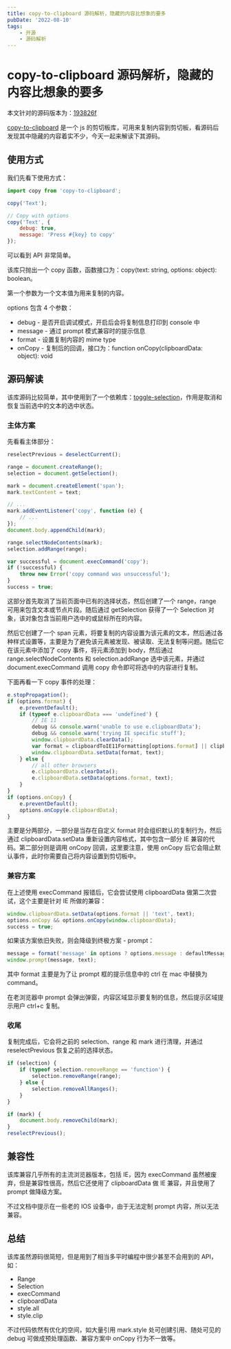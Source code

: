```yaml
---
title: copy-to-clipboard 源码解析，隐藏的内容比想象的要多
pubDate: '2022-08-10'
tags:
    - 开源
    - 源码解析
---
```


# copy-to-clipboard 源码解析，隐藏的内容比想象的要多

本文针对的源码版本为：[193826f](https://github.com/sudodoki/copy-to-clipboard/tree/193826f9859923d4e83c35093f3c436be00a162b)

[copy-to-clipboard](https://github.com/sudodoki/copy-to-clipboard) 是一个 js 的剪切板库，可用来复制内容到剪切板，看源码后发现其中隐藏的内容着实不少，今天一起来解读下其源码。

## 使用方式

我们先看下使用方式：

```js
import copy from 'copy-to-clipboard';

copy('Text');

// Copy with options
copy('Text', {
    debug: true,
    message: 'Press #{key} to copy'
});
```

可以看到 API 非常简单。

该库只抛出一个 copy 函数，函数接口为：copy(text: string, options: object): boolean。

第一个参数为一个文本值为用来复制的内容。

options 包含 4 个参数：

-   debug - 是否开启调试模式，开启后会将复制信息打印到 console 中
-   message - 通过 prompt 模式兼容时的提示信息
-   format - 设置复制内容的 mime type
-   onCopy - 复制后的回调，接口为：function onCopy(clipboardData: object): void

## 源码解读

该库源码比较简单，其中使用到了一个依赖库：[toggle-selection](https://www.npmjs.com/package/toggle-selection)，作用是取消和恢复当前选中的文本的选中状态。

### 主体方案

先看看主体部分：

```js
reselectPrevious = deselectCurrent();

range = document.createRange();
selection = document.getSelection();

mark = document.createElement('span');
mark.textContent = text;

// ...
mark.addEventListener('copy', function (e) {
    // ...
});
document.body.appendChild(mark);

range.selectNodeContents(mark);
selection.addRange(range);

var successful = document.execCommand('copy');
if (!successful) {
    throw new Error('copy command was unsuccessful');
}
success = true;
```

这部分首先取消了当前页面中已有的选择状态，然后创建了一个 range，range 可用来包含文本或节点片段。随后通过 getSelection 获得了一个 Selection 对象，该对象包含当前用户选中的或鼠标所在的内容。

然后它创建了一个 span 元素，将要复制的内容设置为该元素的文本，然后通过各种样式设置等，主要是为了避免该元素被发现、被读取、无法复制等问题。随后它在该元素中添加了 copy 事件，将元素添加到 body，然后通过 range.selectNodeContents 和 selection.addRange 选中该元素，并通过 document.execCommand 调用 copy 命令即可将选中的内容进行复制。

下面再看一下 copy 事件的处理：

```js
e.stopPropagation();
if (options.format) {
    e.preventDefault();
    if (typeof e.clipboardData === 'undefined') {
        // IE 11
        debug && console.warn('unable to use e.clipboardData');
        debug && console.warn('trying IE specific stuff');
        window.clipboardData.clearData();
        var format = clipboardToIE11Formatting[options.format] || clipboardToIE11Formatting['default'];
        window.clipboardData.setData(format, text);
    } else {
        // all other browsers
        e.clipboardData.clearData();
        e.clipboardData.setData(options.format, text);
    }
}
if (options.onCopy) {
    e.preventDefault();
    options.onCopy(e.clipboardData);
}
```

主要是分两部分，一部分是当存在自定义 format 时会组织默认的复制行为，然后通过 clipboardData.setData 重新设置内容格式，其中包含一部分 IE 兼容的代码。第二部分则是调用 onCopy 回调，这里要注意，使用 onCopy 后它会阻止默认事件，此时你需要自己将内容设置到剪切板中。

### 兼容方案

在上述使用 execCommand 报错后，它会尝试使用 clipboardData 做第二次尝试，这个主要是针对 IE 所做的兼容：

```js
window.clipboardData.setData(options.format || 'text', text);
options.onCopy && options.onCopy(window.clipboardData);
success = true;
```

如果该方案依旧失败，则会降级到终极方案 - prompt：

```js
message = format('message' in options ? options.message : defaultMessage);
window.prompt(message, text);
```

其中 format 主要是为了让 prompt 框的提示信息中的 ctrl 在 mac 中替换为 command。

在老浏览器中 prompt 会弹出弹窗，内容区域显示要复制的信息，然后提示区域提示用户 ctrl+c 复制。

### 收尾

复制完成后，它会将之前的 selection、range 和 mark 进行清理，并通过 reselectPrevious 恢复之前的选择状态。

```js
if (selection) {
    if (typeof selection.removeRange == 'function') {
        selection.removeRange(range);
    } else {
        selection.removeAllRanges();
    }
}

if (mark) {
    document.body.removeChild(mark);
}
reselectPrevious();
```

## 兼容性

该库兼容几乎所有的主流浏览器版本，包括 IE，因为 execCommand 虽然被废弃，但是兼容性很高，然后它还使用了 clipboardData 做 IE 兼容，并且使用了 prompt 做降级方案。

不过文档中提示在一些老的 IOS 设备中，由于无法定制 prompt 内容，所以无法兼容。

## 总结

该库虽然源码很简短，但是用到了相当多平时编程中很少甚至不会用到的 API，如：

-   Range
-   Selection
-   execCommand
-   clipboardData
-   style.all
-   style.clip

不过代码依然有优化的空间，如大量引用 mark.style 处可创建引用、随处可见的 debug 可做成预处理函数、兼容方案中 onCopy 行为不一致等。
